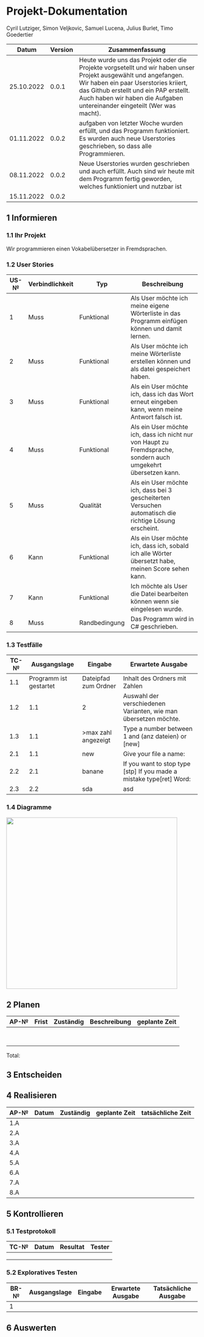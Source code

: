 
# Projekt-Dokumentation


Cyril Lutziger, Simon Veljkovic, Samuel Lucena, Julius Burlet, Timo Goedertier

| Datum | Version | Zusammenfassung                                              |
| ----- | ------- | ------------------------------------------------------------ |
| 25.10.2022| 0.0.1 | Heute wurde uns das Projekt oder die Projekte vorgsetellt und wir haben unser Projekt ausgewählt und angefangen. Wir haben ein paar Userstories kriiert, das Github erstellt und ein PAP erstellt. Auch haben  wir haben die Aufgaben untereinander eingeteilt (Wer was macht). |
| 01.11.2022| 0.0.2 | aufgaben von letzter Woche wurden erfüllt, und das Programm funktioniert. Es wurden auch neue Userstories geschrieben, so dass alle Programmieren.|
| 08.11.2022| 0.0.2 | Neue Userstories wurden geschrieben und auch erfüllt. Auch sind wir heute mit dem Programm fertig geworden, welches funktioniert und nutzbar ist|
| 15.11.2022| 0.0.2 | |

## 1 Informieren

### 1.1 Ihr Projekt

Wir programmieren einen Vokabelübersetzer in Fremdsprachen.

### 1.2 User Stories

| US-№ | Verbindlichkeit | Typ  | Beschreibung                       |
| ---- | --------------- | ---- | ---------------------------------- |
|1|Muss|Funktional|Als User möchte ich meine eigene Wörterliste in das Programm einfügen können und damit lernen.|
|2|Muss|Funktional|Als User möchte ich meine Wörterliste erstellen können und als datei gespeichert haben.|
|3|Muss|Funktional| Als ein User möchte ich, dass ich das Wort erneut eingeben kann, wenn meine Antwort falsch ist. |     
|4|Muss|Funktional| Als ein User möchte ich, dass ich nicht nur von Haupt zu Fremdsprache, sondern auch umgekehrt übersetzen kann.|
|5|Muss|Qualität|Als ein User möchte ich, dass bei 3 gescheiterten Versuchen automatisch die richtige Lösung erscheint. |   
|6|Kann|Funktional| Als ein User möchte ich, dass ich, sobald ich alle Wörter übersetzt habe, meinen Score sehen kann. |
|7|Kann|Funktional|Ich möchte als User die Datei bearbeiten können wenn sie eingelesen wurde.|
|8|Muss|Randbedingung|Das Programm wird in C# geschrieben.|

### 1.3 Testfälle

| TC-№ | Ausgangslage | Eingabe | Erwartete Ausgabe |
| ---- | ------------ | ------- | ----------------- |
|1.1|Programm ist gestartet|Dateipfad zum Ordner|Inhalt des Ordners mit Zahlen|
|1.2|1.1|2|Auswahl der verschiedenen Varianten, wie man übersetzen möchte.|
|1.3|1.1|>max zahl angezeigt|Type a number between 1 and (anz dateien) or [new]|
|2.1|1.1|new|Give your file a name: |
|2.2|2.1|banane|If you want to stop type [stp] If you made a mistake type[ret] Word: |
|2.3|2.2|sda|asd|


### 1.4 Diagramme
<img src="https://user-images.githubusercontent.com/110893288/199201748-bc23c79d-41f0-413a-9f05-a80301698ae5.png" width="450">




## 2 Planen

| AP-№ | Frist | Zuständig | Beschreibung | geplante Zeit |
| ---- | ----- | --------- | ------------ | ------------- |
|      |       |           |              |               |
|      |       |           |              |               |
|      |       |           |              |               |
|      |       |           |              |               |
|      |       |           |              |               |
|      |       |           |              |               |
|      |       |           |              |               |
|      |       |           |              |               |

Total: 


## 3 Entscheiden



## 4 Realisieren

| AP-№ | Datum | Zuständig | geplante Zeit | tatsächliche Zeit |
| ---- | ----- | --------- | ------------- | ----------------- |
| 1.A  |       |           |               |                   |
| 2.A  |       |           |               |                   |
| 3.A  |       |           |               |                   |
| 4.A  |       |           |               |                   |
| 5.A  |       |           |               |                   |
| 6.A  |       |           |               |                   |
| 7.A  |       |           |               |                   |
| 8.A  |       |           |               |                   |

## 5 Kontrollieren

### 5.1 Testprotokoll

|  TC-№ | Datum | Resultat | Tester |
| ----- | -------- | ------ | ------- |
|       |          |        |         |
|       |          |        |         |
|       |          |        |         |



### 5.2 Exploratives Testen

| BR-№ | Ausgangslage | Eingabe | Erwartete Ausgabe | Tatsächliche Ausgabe |
| ---- | ------------ | ------- | ----------------- | -------------------- |
| 1    |              |         |                   |                      |

## 6 Auswerten
